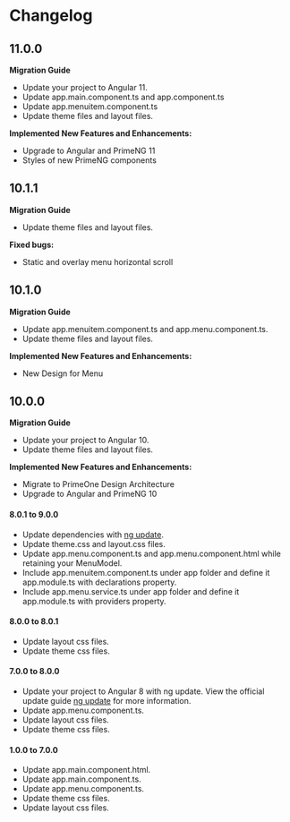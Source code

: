 # Changelog

## 11.0.0

**Migration Guide**

- Update your project to Angular 11.
- Update app.main.component.ts and app.component.ts
- Update app.menuitem.component.ts
- Update theme files and layout files.

**Implemented New Features and Enhancements:**

- Upgrade to Angular and PrimeNG 11
- Styles of new PrimeNG components

## 10.1.1

**Migration Guide**

- Update theme files and layout files.

**Fixed bugs:**

- Static and overlay menu horizontal scroll

## 10.1.0

**Migration Guide**

- Update app.menuitem.component.ts and app.menu.component.ts.
- Update theme files and layout files.

**Implemented New Features and Enhancements:**

- New Design for Menu

## 10.0.0

**Migration Guide**

- Update your project to Angular 10.
- Update theme files and layout files.

**Implemented New Features and Enhancements:**

- Migrate to PrimeOne Design Architecture
- Upgrade to Angular and PrimeNG 10

#### 8.0.1 to 9.0.0

* Update dependencies with <a href="https://angular.io/cli/update">ng update</a>.
* Update theme.css and layout.css files.
* Update app.menu.component.ts and app.menu.component.html while retaining your MenuModel.
* Include app.menuitem.component.ts under app folder and define it app.module.ts with declarations property.
* Include app.menu.service.ts under app folder and define it app.module.ts with providers property.

#### 8.0.0 to 8.0.1

* Update layout css files.
* Update theme css files.

#### 7.0.0 to 8.0.0

* Update your project to Angular 8 with ng update. View the official update
  guide <a href="https://angular.io/cli/update">ng update</a> for more information.
* Update app.menu.component.ts.
* Update layout css files.
* Update theme css files.

#### 1.0.0 to 7.0.0

* Update app.main.component.html.
* Update app.main.component.ts.
* Update app.menu.component.ts.
* Update theme css files.
* Update layout css files.
